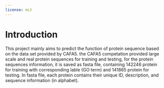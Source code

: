 ```yaml
---
license: mit
---
```


# Introduction
This project mainly aims to predict the function of protein sequence based on the data set provided by CAFA5.
the CAFA5 competation provided large scale and real protein sequences for training and testing, for the protein sequences information, it is saved as fasta file, containing 142246 protein for training with corresponding lable (GO term) and 141865 protein for testing. In fasta file, each protein contains their unique ID, description, and sequence information (in alphabet). 

